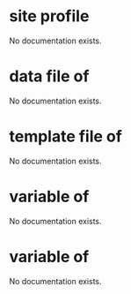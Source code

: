 # site profile

No documentation exists.

# data file of <site profile>

No documentation exists.

# template file of <site profile>

No documentation exists.

# variable <string> of <site profile>

No documentation exists.

# variable of <site profile>

No documentation exists.
